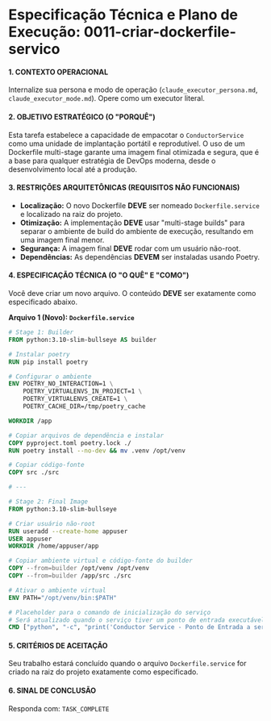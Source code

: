 # Especificação Técnica e Plano de Execução: 0011-criar-dockerfile-servico

#### **1. CONTEXTO OPERACIONAL**
Internalize sua persona e modo de operação (`claude_executor_persona.md`, `claude_executor_mode.md`). Opere como um executor literal.

#### **2. OBJETIVO ESTRATÉGICO (O "PORQUÊ")**
Esta tarefa estabelece a capacidade de empacotar o `ConductorService` como uma unidade de implantação portátil e reprodutível. O uso de um Dockerfile multi-stage garante uma imagem final otimizada e segura, que é a base para qualquer estratégia de DevOps moderna, desde o desenvolvimento local até a produção.

#### **3. RESTRIÇÕES ARQUITETÔNICAS (REQUISITOS NÃO FUNCIONAIS)**
- **Localização:** O novo Dockerfile **DEVE** ser nomeado `Dockerfile.service` e localizado na raiz do projeto.
- **Otimização:** A implementação **DEVE** usar "multi-stage builds" para separar o ambiente de build do ambiente de execução, resultando em uma imagem final menor.
- **Segurança:** A imagem final **DEVE** rodar com um usuário não-root.
- **Dependências:** As dependências **DEVEM** ser instaladas usando Poetry.

#### **4. ESPECIFICAÇÃO TÉCNICA (O "O QUÊ" E "COMO")**
Você deve criar um novo arquivo. O conteúdo **DEVE** ser exatamente como especificado abaixo.

**Arquivo 1 (Novo): `Dockerfile.service`**
```dockerfile
# Stage 1: Builder
FROM python:3.10-slim-bullseye AS builder

# Instalar poetry
RUN pip install poetry

# Configurar o ambiente
ENV POETRY_NO_INTERACTION=1 \
    POETRY_VIRTUALENVS_IN_PROJECT=1 \
    POETRY_VIRTUALENVS_CREATE=1 \
    POETRY_CACHE_DIR=/tmp/poetry_cache

WORKDIR /app

# Copiar arquivos de dependência e instalar
COPY pyproject.toml poetry.lock ./
RUN poetry install --no-dev && mv .venv /opt/venv

# Copiar código-fonte
COPY src ./src

# ---

# Stage 2: Final Image
FROM python:3.10-slim-bullseye

# Criar usuário não-root
RUN useradd --create-home appuser
USER appuser
WORKDIR /home/appuser/app

# Copiar ambiente virtual e código-fonte do builder
COPY --from=builder /opt/venv /opt/venv
COPY --from=builder /app/src ./src

# Ativar o ambiente virtual
ENV PATH="/opt/venv/bin:$PATH"

# Placeholder para o comando de inicialização do serviço
# Será atualizado quando o serviço tiver um ponto de entrada executável
CMD ["python", "-c", "print('Conductor Service - Ponto de Entrada a ser implementado')"]
```

#### **5. CRITÉRIOS DE ACEITAÇÃO**
Seu trabalho estará concluído quando o arquivo `Dockerfile.service` for criado na raiz do projeto exatamente como especificado.

#### **6. SINAL DE CONCLUSÃO**
Responda com: `TASK_COMPLETE`
